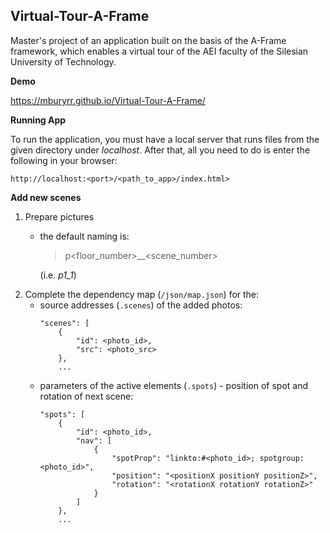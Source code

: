## Virtual-Tour-A-Frame

Master's project of an application built on the basis of the A-Frame framework, which enables a virtual tour of the AEI faculty of the Silesian University of Technology.

**Demo**

https://mburyrr.github.io/Virtual-Tour-A-Frame/

**Running App**

To run the application, you must have a local server that runs files from the given directory under *localhost*.
After that, all you need to do is enter the following in your browser:

`http://localhost:<port>/<path_to_app>/index.html>`

**Add new scenes**

1.  Prepare pictures 
    - the default naming is: 
        >p<floor_number>__<scene_number>

        (i.e. *p1_1*)
2.  Complete the dependency map (`/json/map.json`) for the:
    - source addresses (`.scenes`) of the added photos:
        ```
        "scenes": [
            {
                "id": <photo_id>,
                "src": <photo_src>
            }, 
            ...
        ```
    - parameters of the active elements (`.spots`) - position of spot and rotation of next scene:
        ```
        "spots": [
            {
                "id": <photo_id>,
                "nav": [
                    {
                        "spotProp": "linkto:#<photo_id>; spotgroup:<photo_id>",
                        "position": "<positionX positionY positionZ>",
                        "rotation": "<rotationX rotationY rotationZ>"
                    }
                ]
            },
            ...
        ```
